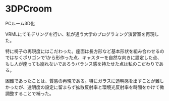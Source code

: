 # 3DPCroom
PCルーム3D化

VRMLにてモデリングを行い、私が通う大学のプログラミング演習室を再現した。

特に椅子の再現度にはこだわった。座面は長方形など基本形状を組み合わせるのではなくポリゴンで1から形作った点、キャスターを自然な向きに設定した点、もし人が座っても崩れないであろうバランス感を持たせた点は私のこだわりである。

困難であったことは、質感の再現である。特にガラスに透明感を出すことが難しかったが、透明度の設定に留まらず拡散反射率と環境光反射率を時間をかけて微調整することで補った。
